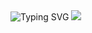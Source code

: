 <img src="https://readme-typing-svg.herokuapp.com?font=Fira+Code&duration=2000&color=00FFFF&center=true&multiline=true&repeat=false&width=100&height=100&lines=Eat;Sleep;Code" alt="Typing SVG" />

<picture>
  <source
    srcset="https://github-readme-stats.vercel.app/api?username=kevinbroome&show_icons=true&theme=dark"
    media="(prefers-color-scheme: dark)"
  />
  <source
    srcset="https://github-readme-stats.vercel.app/api?username=kevinbroome&show_icons=true"
    media="(prefers-color-scheme: light), (prefers-color-scheme: no-preference)"
  />
  <img src="https://github-readme-stats.vercel.app/api?username=kevinbroome&show_icons=true" />
</picture>
